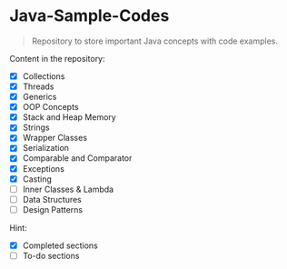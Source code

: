 # Java-Sample-Codes

>Repository to store important Java concepts with code examples.

Content in the repository:

* [x] Collections
* [x] Threads
* [x] Generics
* [x] OOP Concepts
* [x] Stack and Heap Memory
* [x] Strings
* [x] Wrapper Classes
* [x] Serialization
* [x] Comparable and Comparator
* [x] Exceptions
* [x] Casting
* [ ] Inner Classes & Lambda
* [ ] Data Structures
* [ ] Design Patterns

Hint:
* [x] Completed sections
* [ ] To-do sections